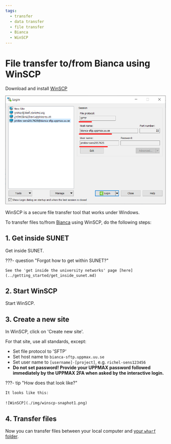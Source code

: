 ```yaml
---
tags:
  - transfer
  - data transfer
  - file transfer
  - Bianca
  - WinSCP
---
```


# File transfer to/from Bianca using WinSCP
Download and install [WinSCP](https://winscp.net/eng/docs/guide_install)

![WinSCP](../img/winscp-snaphot1.png)

WinSCP is a secure file transfer tool that works under Windows.

To transfer files to/from [Bianca](../cluster_guides/bianca.md) using WinSCP, do the following steps:

## 1. Get inside SUNET

Get inside SUNET.

???- question "Forgot how to get within SUNET?"

    See the 'get inside the university networks' page [here](../getting_started/get_inside_sunet.md)

## 2. Start WinSCP

Start WinSCP.

## 3. Create a new site

In WinSCP, click on 'Create new site'.

For that site, use all standards, except:

- Set file protocol to 'SFTP'
- Set host name to `bianca-sftp.uppmax.uu.se`
- Set user name to `[username]-[project]`, e.g. `richel-sens123456`
- **Do not set password! Provide your UPPMAX password followed immediately by the UPPMAX 2FA  when asked by the interactive login.**

???- tip "How does that look like?"

    It looks like this:

    ![WinSCP](./img/winscp-snaphot1.png)

## 4. Transfer files

Now you can transfer files between your local computer and [your `wharf` folder](../cluster_guides/wharf.md).
